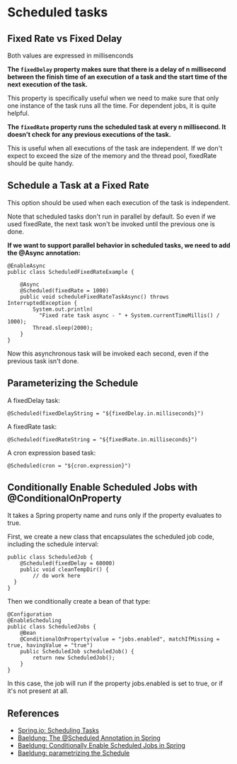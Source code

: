 # Scheduled tasks

## Fixed Rate vs Fixed Delay

Both values are expressed in millisenconds

**The `fixedDelay` property makes sure that there is a delay of n millisecond between the finish time of an execution of a task and the start time of the next execution of the task.**

This property is specifically useful when we need to make sure that only one instance of the task runs all the time. For dependent jobs, it is quite helpful.

**The `fixedRate` property runs the scheduled task at every n millisecond. It doesn't check for any previous executions of the task.**

This is useful when all executions of the task are independent. If we don't expect to exceed the size of the memory and the thread pool, fixedRate should be quite handy.

## Schedule a Task at a Fixed Rate

This option should be used when each execution of the task is independent.

Note that scheduled tasks don't run in parallel by default. So even if we used fixedRate, the next task won't be invoked until the previous one is done.

**If we want to support parallel behavior in scheduled tasks, we need to add the @Async annotation:**

```
@EnableAsync
public class ScheduledFixedRateExample {
    
    @Async
    @Scheduled(fixedRate = 1000)
    public void scheduleFixedRateTaskAsync() throws InterruptedException {
        System.out.println(
          "Fixed rate task async - " + System.currentTimeMillis() / 1000);
        Thread.sleep(2000);
    }
}
```

Now this asynchronous task will be invoked each second, even if the previous task isn't done.

## Parameterizing the Schedule

A fixedDelay task:

```
@Scheduled(fixedDelayString = "${fixedDelay.in.milliseconds}")
```

A fixedRate task:

```
@Scheduled(fixedRateString = "${fixedRate.in.milliseconds}")
```

A cron expression based task:

```
@Scheduled(cron = "${cron.expression}")
```

## Conditionally Enable Scheduled Jobs with @ConditionalOnProperty

It takes a Spring property name and runs only if the property evaluates to true.

First, we create a new class that encapsulates the scheduled job code, including the schedule interval:

```
public class ScheduledJob {
    @Scheduled(fixedDelay = 60000)
    public void cleanTempDir() {
        // do work here
  }
}
```
Then we conditionally create a bean of that type:

```
@Configuration
@EnableScheduling
public class ScheduledJobs {
    @Bean
    @ConditionalOnProperty(value = "jobs.enabled", matchIfMissing = true, havingValue = "true")
    public ScheduledJob scheduledJob() {
        return new ScheduledJob();
    }
}
```

In this case, the job will run if the property jobs.enabled is set to true, or if it's not present at all.

## References

- [Spring.io: Scheduling Tasks](https://spring.io/guides/gs/scheduling-tasks/)
- [Baeldung: The @Scheduled Annotation in Spring](https://www.baeldung.com/spring-scheduled-tasks)
- [Baeldung: Conditionally Enable Scheduled Jobs in Spring](https://www.baeldung.com/spring-scheduled-enabled-conditionally)
- [Baeldung: parametrizing the Schedule](https://www.baeldung.com/spring-scheduled-tasks#parameterizing-the-schedule)
